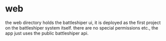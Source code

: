 # web

the web directory holds the battleshiper ui, it is deployed as the first project on the battleshiper system itself.
there are no special permissions etc., the app just uses the public battleshiper api.
